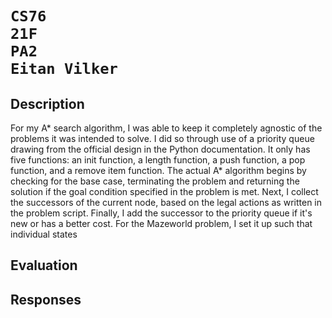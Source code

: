 <h1>

    CS76
    21F
    PA2
    Eitan Vilker

</h1>

## Description
For my A* search algorithm, I was able to keep it completely agnostic of the problems it was intended to solve. I did so through use of a priority queue drawing from the official design in the Python documentation. It only has five functions: an init function, a length function, a push function, a pop function, and a remove item function.
The actual A* algorithm begins by checking for the base case, terminating the problem and returning the solution if the goal condition specified in the problem is met. Next, I collect the successors of the current node, based on the legal actions as written in the problem script. Finally, I add the successor to the priority queue if it's new or has a better cost.
For the Mazeworld problem, I set it up such that individual states 

## Evaluation


## Responses
